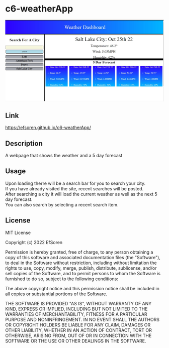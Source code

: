 # c6-weatherApp
![](assets/c6-screenshot.jpg)
## Link
https://efsoren.github.io/c6-weatherApp/

## Description
A webpage that shows the weather and a 5 day forecast

## Usage
Upon loading therre will be a search bar for you to search your city.</br>
If you have already visited the site, recent searches will be posted.</br>
After searching a city it will load the current weather as well as the next 5 day forecast.</br>
You can also search by selecting a recent search item.</br>

## License
MIT License

Copyright (c) 2022 EfSoren

Permission is hereby granted, free of charge, to any person obtaining a copy
of this software and associated documentation files (the "Software"), to deal
in the Software without restriction, including without limitation the rights
to use, copy, modify, merge, publish, distribute, sublicense, and/or sell
copies of the Software, and to permit persons to whom the Software is
furnished to do so, subject to the following conditions:

The above copyright notice and this permission notice shall be included in all
copies or substantial portions of the Software.

THE SOFTWARE IS PROVIDED "AS IS", WITHOUT WARRANTY OF ANY KIND, EXPRESS OR
IMPLIED, INCLUDING BUT NOT LIMITED TO THE WARRANTIES OF MERCHANTABILITY,
FITNESS FOR A PARTICULAR PURPOSE AND NONINFRINGEMENT. IN NO EVENT SHALL THE
AUTHORS OR COPYRIGHT HOLDERS BE LIABLE FOR ANY CLAIM, DAMAGES OR OTHER
LIABILITY, WHETHER IN AN ACTION OF CONTRACT, TORT OR OTHERWISE, ARISING FROM,
OUT OF OR IN CONNECTION WITH THE SOFTWARE OR THE USE OR OTHER DEALINGS IN THE
SOFTWARE.

